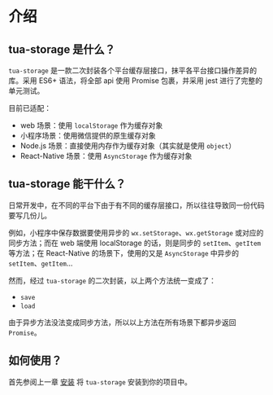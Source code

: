 # 介绍
## tua-storage 是什么？
`tua-storage` 是一款二次封装各个平台缓存层接口，抹平各平台接口操作差异的库。采用 ES6+ 语法，将全部 api 使用 Promise 包裹，并采用 jest 进行了完整的单元测试。

目前已适配：

* web 场景：使用 `localStorage` 作为缓存对象
* 小程序场景：使用微信提供的原生缓存对象
* Node.js 场景：直接使用内存作为缓存对象（其实就是使用 `object`）
* React-Native 场景：使用 `AsyncStorage` 作为缓存对象

## tua-storage 能干什么？
日常开发中，在不同的平台下由于有不同的缓存层接口，所以往往导致同一份代码要写几份儿。

例如，小程序中保存数据要使用异步的 `wx.setStorage`、`wx.getStorage` 或对应的同步方法；而在 web 端使用 localStorage 的话，则是同步的 `setItem`、`getItem` 等方法；在 React-Native 的场景下，使用的又是 `AsyncStorage` 中异步的 `setItem`、`getItem`...

然而，经过 `tua-storage` 的二次封装，以上两个方法统一变成了：

* `save`
* `load`

由于异步方法没法变成同步方法，所以以上方法在所有场景下都异步返回 `Promise`。

## 如何使用？
首先参阅上一章 [安装](./installation.md) 将 `tua-storage` 安装到你的项目中。
